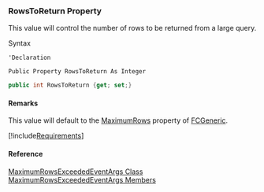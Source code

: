 ﻿### RowsToReturn Property

This value will control the number of rows to be returned from a large query.

Syntax

```vbnet
'Declaration

Public Property RowsToReturn As Integer
```

```csharp
public int RowsToReturn {get; set;}
```

#### Remarks

This value will default to the [MaximumRows](fcSDK~FChoice.Foundation.FCGeneric~MaximumRows.md) property of [FCGeneric](fcSDK~FChoice.Foundation.FCGeneric.md).

[!include[Requirements](../partials/requirements.md)]

#### Reference

[MaximumRowsExceededEventArgs Class](fcSDK~FChoice.Foundation.MaximumRowsExceededEventArgs.md)  
[MaximumRowsExceededEventArgs Members](fcSDK~FChoice.Foundation.MaximumRowsExceededEventArgs_members.md)